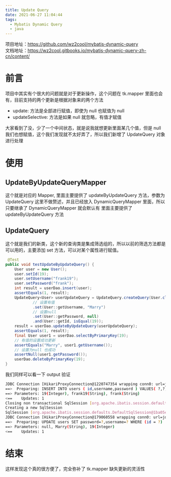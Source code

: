 ```yaml
---
title: Update Query
date: 2021-06-27 11:04:44
tags:
  - Mybatis Dynamic Query
  - java
---
```


项目地址：https://github.com/wz2cool/mybatis-dynamic-query  
文档地址：https://wz2cool.gitbooks.io/mybatis-dynamic-query-zh-cn/content/

# 前言

项目中其实有个很大的问题就是对于更新操作，这个问题在 tk.mapper 里面也会有，目前支持的两个更新是根据对象来的两个方法

- update: 方法是全部进行赋值，即使为 null 也赋值为 null
- updateSelective: 方法是如果 null 就忽略，有值才赋值

大家看到了没，少了一个中间状态，就是说我就想更新里面某几个值，但是 null 我们也想赋值，这个我们发现就不太好弄了，所以我们新增了 UpdateQuery 对象进行处理

# 使用

## UpdateByUpdateQueryMapper

这个就是对应的 Mapper, 里面主要提供了 updateByUpdateQuery 方法，参数为 UpdateQuery 这里不做赘述，并且已经放入 DynamicQueryMapper 里面，所以只要继承了 DynamicQueryMapper 就会默认有 里面主要提供了 updateByUpdateQuery 方法

## UpdateQuery

这个就是我们的新类，这个新的查询类是集成筛选组的，所以以前的筛选方法都是可以用的，主要添加 set 方法，可以对某个属性进行赋值。

```java
 @Test
public void testUpdateByUpdateQuery() {
    User user = new User();
    user.setId(19);
    user.setUsername("frank19");
    user.setPassword("frank");
    int result = userDao.insert(user);
    assertEquals(1, result);
    UpdateQuery<User> userUpdateQuery = UpdateQuery.createQuery(User.class)
            // 设置有值
            .set(User::getUsername, "Marry")
            // 设置null
            .set(User::getPassword, null)
            .and(User::getId, isEqual(19));
    result = userDao.updateByUpdateQuery(userUpdateQuery);
    assertEquals(1, result);
    final User user1 = userDao.selectByPrimaryKey(19);
    // 有值的设置成功更新
    assertEquals("Marry", user1.getUsername());
    // 设置为null 也成功
    assertNull(user1.getPassword());
    userDao.deleteByPrimaryKey(19);
}
```

我们同样可以看一下 output 验证

```bash
JDBC Connection [HikariProxyConnection@1220747354 wrapping conn0: url=jdbc:h2:mem:default user=SA] will not be managed by Spring
==>  Preparing: INSERT INTO users ( id,username,password ) VALUES( ?,?,? )
==> Parameters: 19(Integer), frank19(String), frank(String)
<==    Updates: 1
Closing non transactional SqlSession [org.apache.ibatis.session.defaults.DefaultSqlSession@771db12c]
Creating a new SqlSession
SqlSession [org.apache.ibatis.session.defaults.DefaultSqlSession@1ba05e38] was not registered for synchronization because synchronization is not active
JDBC Connection [HikariProxyConnection@179060558 wrapping conn0: url=jdbc:h2:mem:default user=SA] will not be managed by Spring
==>  Preparing: UPDATE users SET password=?,username=? WHERE (id = ?)
==> Parameters: null, Marry(String), 19(Integer)
<==    Updates: 1
```

# 结束

这样发现这个真的很方便了，完全弥补了 tk.mapper 缺失更新的灵活性

